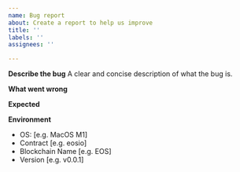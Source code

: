 ```yaml
---
name: Bug report
about: Create a report to help us improve
title: ''
labels: ''
assignees: ''

---
```


**Describe the bug**
A clear and concise description of what the bug is.

**What went wrong**


**Expected**

**Environment**
 - OS: [e.g. MacOS M1]
 - Contract [e.g. eosio]
 - Blockchain Name [e.g. EOS]
 - Version [e.g. v0.0.1]
